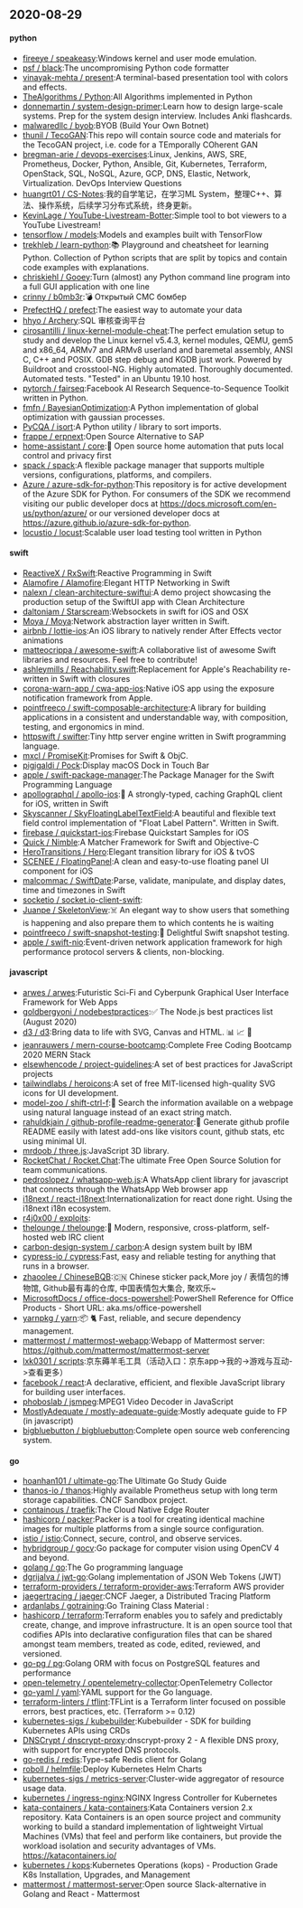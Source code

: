 ## 2020-08-29

#### python
* [fireeye / speakeasy](https://github.com/fireeye/speakeasy):Windows kernel and user mode emulation.
* [psf / black](https://github.com/psf/black):The uncompromising Python code formatter
* [vinayak-mehta / present](https://github.com/vinayak-mehta/present):A terminal-based presentation tool with colors and effects.
* [TheAlgorithms / Python](https://github.com/TheAlgorithms/Python):All Algorithms implemented in Python
* [donnemartin / system-design-primer](https://github.com/donnemartin/system-design-primer):Learn how to design large-scale systems. Prep for the system design interview. Includes Anki flashcards.
* [malwaredllc / byob](https://github.com/malwaredllc/byob):BYOB (Build Your Own Botnet)
* [thunil / TecoGAN](https://github.com/thunil/TecoGAN):This repo will contain source code and materials for the TecoGAN project, i.e. code for a TEmporally COherent GAN
* [bregman-arie / devops-exercises](https://github.com/bregman-arie/devops-exercises):Linux, Jenkins, AWS, SRE, Prometheus, Docker, Python, Ansible, Git, Kubernetes, Terraform, OpenStack, SQL, NoSQL, Azure, GCP, DNS, Elastic, Network, Virtualization. DevOps Interview Questions
* [huangrt01 / CS-Notes](https://github.com/huangrt01/CS-Notes):我的自学笔记，在学习ML System，整理C++、算法、操作系统，后续学习分布式系统，终身更新。
* [KevinLage / YouTube-Livestream-Botter](https://github.com/KevinLage/YouTube-Livestream-Botter):Simple tool to bot viewers to a YouTube Livestream!
* [tensorflow / models](https://github.com/tensorflow/models):Models and examples built with TensorFlow
* [trekhleb / learn-python](https://github.com/trekhleb/learn-python):📚
Playground and cheatsheet for learning Python. Collection of Python scripts that are split by topics and contain code examples with explanations.
* [chriskiehl / Gooey](https://github.com/chriskiehl/Gooey):Turn (almost) any Python command line program into a full GUI application with one line
* [crinny / b0mb3r](https://github.com/crinny/b0mb3r):💣
Открытый СМС бомбер
* [PrefectHQ / prefect](https://github.com/PrefectHQ/prefect):The easiest way to automate your data
* [hhyo / Archery](https://github.com/hhyo/Archery):SQL 审核查询平台
* [cirosantilli / linux-kernel-module-cheat](https://github.com/cirosantilli/linux-kernel-module-cheat):The perfect emulation setup to study and develop the Linux kernel v5.4.3, kernel modules, QEMU, gem5 and x86_64, ARMv7 and ARMv8 userland and baremetal assembly, ANSI C, C++ and POSIX. GDB step debug and KGDB just work. Powered by Buildroot and crosstool-NG. Highly automated. Thoroughly documented. Automated tests. "Tested" in an Ubuntu 19.10 host.
* [pytorch / fairseq](https://github.com/pytorch/fairseq):Facebook AI Research Sequence-to-Sequence Toolkit written in Python.
* [fmfn / BayesianOptimization](https://github.com/fmfn/BayesianOptimization):A Python implementation of global optimization with gaussian processes.
* [PyCQA / isort](https://github.com/PyCQA/isort):A Python utility / library to sort imports.
* [frappe / erpnext](https://github.com/frappe/erpnext):Open Source Alternative to SAP
* [home-assistant / core](https://github.com/home-assistant/core):🏡
Open source home automation that puts local control and privacy first
* [spack / spack](https://github.com/spack/spack):A flexible package manager that supports multiple versions, configurations, platforms, and compilers.
* [Azure / azure-sdk-for-python](https://github.com/Azure/azure-sdk-for-python):This repository is for active development of the Azure SDK for Python. For consumers of the SDK we recommend visiting our public developer docs at https://docs.microsoft.com/en-us/python/azure/ or our versioned developer docs at https://azure.github.io/azure-sdk-for-python.
* [locustio / locust](https://github.com/locustio/locust):Scalable user load testing tool written in Python

#### swift
* [ReactiveX / RxSwift](https://github.com/ReactiveX/RxSwift):Reactive Programming in Swift
* [Alamofire / Alamofire](https://github.com/Alamofire/Alamofire):Elegant HTTP Networking in Swift
* [nalexn / clean-architecture-swiftui](https://github.com/nalexn/clean-architecture-swiftui):A demo project showcasing the production setup of the SwiftUI app with Clean Architecture
* [daltoniam / Starscream](https://github.com/daltoniam/Starscream):Websockets in swift for iOS and OSX
* [Moya / Moya](https://github.com/Moya/Moya):Network abstraction layer written in Swift.
* [airbnb / lottie-ios](https://github.com/airbnb/lottie-ios):An iOS library to natively render After Effects vector animations
* [matteocrippa / awesome-swift](https://github.com/matteocrippa/awesome-swift):A collaborative list of awesome Swift libraries and resources. Feel free to contribute!
* [ashleymills / Reachability.swift](https://github.com/ashleymills/Reachability.swift):Replacement for Apple's Reachability re-written in Swift with closures
* [corona-warn-app / cwa-app-ios](https://github.com/corona-warn-app/cwa-app-ios):Native iOS app using the exposure notification framework from Apple.
* [pointfreeco / swift-composable-architecture](https://github.com/pointfreeco/swift-composable-architecture):A library for building applications in a consistent and understandable way, with composition, testing, and ergonomics in mind.
* [httpswift / swifter](https://github.com/httpswift/swifter):Tiny http server engine written in Swift programming language.
* [mxcl / PromiseKit](https://github.com/mxcl/PromiseKit):Promises for Swift & ObjC.
* [pigigaldi / Pock](https://github.com/pigigaldi/Pock):Display macOS Dock in Touch Bar
* [apple / swift-package-manager](https://github.com/apple/swift-package-manager):The Package Manager for the Swift Programming Language
* [apollographql / apollo-ios](https://github.com/apollographql/apollo-ios):📱
A strongly-typed, caching GraphQL client for iOS, written in Swift
* [Skyscanner / SkyFloatingLabelTextField](https://github.com/Skyscanner/SkyFloatingLabelTextField):A beautiful and flexible text field control implementation of "Float Label Pattern". Written in Swift.
* [firebase / quickstart-ios](https://github.com/firebase/quickstart-ios):Firebase Quickstart Samples for iOS
* [Quick / Nimble](https://github.com/Quick/Nimble):A Matcher Framework for Swift and Objective-C
* [HeroTransitions / Hero](https://github.com/HeroTransitions/Hero):Elegant transition library for iOS & tvOS
* [SCENEE / FloatingPanel](https://github.com/SCENEE/FloatingPanel):A clean and easy-to-use floating panel UI component for iOS
* [malcommac / SwiftDate](https://github.com/malcommac/SwiftDate):Parse, validate, manipulate, and display dates, time and timezones in Swift
* [socketio / socket.io-client-swift](https://github.com/socketio/socket.io-client-swift):
* [Juanpe / SkeletonView](https://github.com/Juanpe/SkeletonView):☠️
An elegant way to show users that something is happening and also prepare them to which contents he is waiting
* [pointfreeco / swift-snapshot-testing](https://github.com/pointfreeco/swift-snapshot-testing):📸
Delightful Swift snapshot testing.
* [apple / swift-nio](https://github.com/apple/swift-nio):Event-driven network application framework for high performance protocol servers & clients, non-blocking.

#### javascript
* [arwes / arwes](https://github.com/arwes/arwes):Futuristic Sci-Fi and Cyberpunk Graphical User Interface Framework for Web Apps
* [goldbergyoni / nodebestpractices](https://github.com/goldbergyoni/nodebestpractices):✅
The Node.js best practices list (August 2020)
* [d3 / d3](https://github.com/d3/d3):Bring data to life with SVG, Canvas and HTML.
📊
📈
🎉
* [jeanrauwers / mern-course-bootcamp](https://github.com/jeanrauwers/mern-course-bootcamp):Complete Free Coding Bootcamp 2020 MERN Stack
* [elsewhencode / project-guidelines](https://github.com/elsewhencode/project-guidelines):A set of best practices for JavaScript projects
* [tailwindlabs / heroicons](https://github.com/tailwindlabs/heroicons):A set of free MIT-licensed high-quality SVG icons for UI development.
* [model-zoo / shift-ctrl-f](https://github.com/model-zoo/shift-ctrl-f):🔎
Search the information available on a webpage using natural language instead of an exact string match.
* [rahuldkjain / github-profile-readme-generator](https://github.com/rahuldkjain/github-profile-readme-generator):🚀
Generate github profile README easily with latest add-ons like visitors count, github stats, etc using minimal UI.
* [mrdoob / three.js](https://github.com/mrdoob/three.js):JavaScript 3D library.
* [RocketChat / Rocket.Chat](https://github.com/RocketChat/Rocket.Chat):The ultimate Free Open Source Solution for team communications.
* [pedroslopez / whatsapp-web.js](https://github.com/pedroslopez/whatsapp-web.js):A WhatsApp client library for javascript that connects through the WhatsApp Web browser app
* [i18next / react-i18next](https://github.com/i18next/react-i18next):Internationalization for react done right. Using the i18next i18n ecosystem.
* [r4j0x00 / exploits](https://github.com/r4j0x00/exploits):
* [thelounge / thelounge](https://github.com/thelounge/thelounge):💬
Modern, responsive, cross-platform, self-hosted web IRC client
* [carbon-design-system / carbon](https://github.com/carbon-design-system/carbon):A design system built by IBM
* [cypress-io / cypress](https://github.com/cypress-io/cypress):Fast, easy and reliable testing for anything that runs in a browser.
* [zhaoolee / ChineseBQB](https://github.com/zhaoolee/ChineseBQB):🇨🇳
Chinese sticker pack,More joy / 表情包的博物馆, Github最有毒的仓库, 中国表情包大集合, 聚欢乐~
* [MicrosoftDocs / office-docs-powershell](https://github.com/MicrosoftDocs/office-docs-powershell):PowerShell Reference for Office Products - Short URL: aka.ms/office-powershell
* [yarnpkg / yarn](https://github.com/yarnpkg/yarn):📦
🐈
Fast, reliable, and secure dependency management.
* [mattermost / mattermost-webapp](https://github.com/mattermost/mattermost-webapp):Webapp of Mattermost server: https://github.com/mattermost/mattermost-server
* [lxk0301 / scripts](https://github.com/lxk0301/scripts):京东薅羊毛工具（活动入口：京东app->我的->游戏与互动->查看更多）
* [facebook / react](https://github.com/facebook/react):A declarative, efficient, and flexible JavaScript library for building user interfaces.
* [phoboslab / jsmpeg](https://github.com/phoboslab/jsmpeg):MPEG1 Video Decoder in JavaScript
* [MostlyAdequate / mostly-adequate-guide](https://github.com/MostlyAdequate/mostly-adequate-guide):Mostly adequate guide to FP (in javascript)
* [bigbluebutton / bigbluebutton](https://github.com/bigbluebutton/bigbluebutton):Complete open source web conferencing system.

#### go
* [hoanhan101 / ultimate-go](https://github.com/hoanhan101/ultimate-go):The Ultimate Go Study Guide
* [thanos-io / thanos](https://github.com/thanos-io/thanos):Highly available Prometheus setup with long term storage capabilities. CNCF Sandbox project.
* [containous / traefik](https://github.com/containous/traefik):The Cloud Native Edge Router
* [hashicorp / packer](https://github.com/hashicorp/packer):Packer is a tool for creating identical machine images for multiple platforms from a single source configuration.
* [istio / istio](https://github.com/istio/istio):Connect, secure, control, and observe services.
* [hybridgroup / gocv](https://github.com/hybridgroup/gocv):Go package for computer vision using OpenCV 4 and beyond.
* [golang / go](https://github.com/golang/go):The Go programming language
* [dgrijalva / jwt-go](https://github.com/dgrijalva/jwt-go):Golang implementation of JSON Web Tokens (JWT)
* [terraform-providers / terraform-provider-aws](https://github.com/terraform-providers/terraform-provider-aws):Terraform AWS provider
* [jaegertracing / jaeger](https://github.com/jaegertracing/jaeger):CNCF Jaeger, a Distributed Tracing Platform
* [ardanlabs / gotraining](https://github.com/ardanlabs/gotraining):Go Training Class Material :
* [hashicorp / terraform](https://github.com/hashicorp/terraform):Terraform enables you to safely and predictably create, change, and improve infrastructure. It is an open source tool that codifies APIs into declarative configuration files that can be shared amongst team members, treated as code, edited, reviewed, and versioned.
* [go-pg / pg](https://github.com/go-pg/pg):Golang ORM with focus on PostgreSQL features and performance
* [open-telemetry / opentelemetry-collector](https://github.com/open-telemetry/opentelemetry-collector):OpenTelemetry Collector
* [go-yaml / yaml](https://github.com/go-yaml/yaml):YAML support for the Go language.
* [terraform-linters / tflint](https://github.com/terraform-linters/tflint):TFLint is a Terraform linter focused on possible errors, best practices, etc. (Terraform >= 0.12)
* [kubernetes-sigs / kubebuilder](https://github.com/kubernetes-sigs/kubebuilder):Kubebuilder - SDK for building Kubernetes APIs using CRDs
* [DNSCrypt / dnscrypt-proxy](https://github.com/DNSCrypt/dnscrypt-proxy):dnscrypt-proxy 2 - A flexible DNS proxy, with support for encrypted DNS protocols.
* [go-redis / redis](https://github.com/go-redis/redis):Type-safe Redis client for Golang
* [roboll / helmfile](https://github.com/roboll/helmfile):Deploy Kubernetes Helm Charts
* [kubernetes-sigs / metrics-server](https://github.com/kubernetes-sigs/metrics-server):Cluster-wide aggregator of resource usage data.
* [kubernetes / ingress-nginx](https://github.com/kubernetes/ingress-nginx):NGINX Ingress Controller for Kubernetes
* [kata-containers / kata-containers](https://github.com/kata-containers/kata-containers):Kata Containers version 2.x repository. Kata Containers is an open source project and community working to build a standard implementation of lightweight Virtual Machines (VMs) that feel and perform like containers, but provide the workload isolation and security advantages of VMs. https://katacontainers.io/
* [kubernetes / kops](https://github.com/kubernetes/kops):Kubernetes Operations (kops) - Production Grade K8s Installation, Upgrades, and Management
* [mattermost / mattermost-server](https://github.com/mattermost/mattermost-server):Open source Slack-alternative in Golang and React - Mattermost
